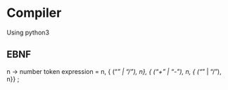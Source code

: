 # Compiler
Using python3

## EBNF

n -> number token
expression = n, { (“*” | “/”), n}, { (“+” | “-”), n, { (“*” | “/”), n}} ;

